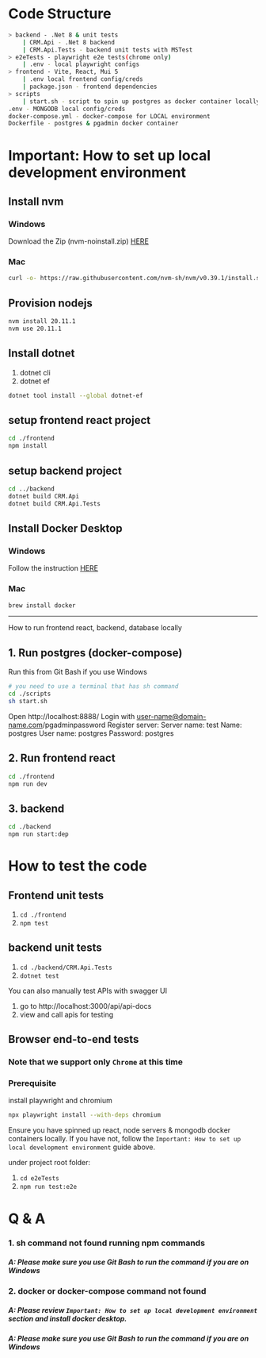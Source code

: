 
# Code Structure

```bash
> backend - .Net 8 & unit tests
    | CRM.Api - .Net 8 backend
    | CRM.Api.Tests - backend unit tests with MSTest
> e2eTests - playwright e2e tests(chrome only)
    | .env - local playwright configs
> frontend - Vite, React, Mui 5
    | .env local frontend config/creds
    | package.json - frontend dependencies
> scripts
    | start.sh - script to spin up postgres as docker container locally
.env - MONGODB local config/creds
docker-compose.yml - docker-compose for LOCAL environment
Dockerfile - postgres & pgadmin docker container
```

# Important: How to set up local development environment

## Install nvm

### Windows

Download the Zip (nvm-noinstall.zip)
[HERE](https://github.com/coreybutler/nvm-windows/releases)

### Mac

```bash
curl -o- https://raw.githubusercontent.com/nvm-sh/nvm/v0.39.1/install.sh | bash
```

## Provision nodejs

```bash
nvm install 20.11.1
nvm use 20.11.1
```

## Install dotnet
1. dotnet cli
2. dotnet ef
```bash
dotnet tool install --global dotnet-ef
```

## setup frontend react project

```bash
cd ./frontend
npm install
```

## setup backend project

```bash
cd ../backend
dotnet build CRM.Api
dotnet build CRM.Api.Tests
```

## Install Docker Desktop

### Windows

Follow the instruction [HERE](https://docs.docker.com/desktop/install/windows-install/#:~:text=Download%20the%20installer%20using%20the,Program%20Files%5CDocker%5CDocker%20)

### Mac

```bash
brew install docker
```

---

How to run frontend react, backend, database locally

## 1. Run postgres (docker-compose)

Run this from Git Bash if you use Windows

```bash
# you need to use a terminal that has sh command
cd ./scripts
sh start.sh
```

Open http://localhost:8888/ Login with user-name@domain-name.com/pgadminpassword
Register server:
Server name: test
Name: postgres
User name: postgres
Password: postgres

## 2. Run frontend react

```bash
cd ./frontend
npm run dev
```

## 3. backend

```bash
cd ./backend
npm run start:dep
```

# How to test the code

## Frontend unit tests

1. `cd ./frontend`
2. `npm test`

## backend unit tests

1. `cd ./backend/CRM.Api.Tests`
2. `dotnet test`

You can also manually test APIs with swagger UI

1. go to http://localhost:3000/api/api-docs
2. view and call apis for testing

## Browser end-to-end tests

### Note that we support only `Chrome` at this time

### Prerequisite

install playwright and chromium

```bash
npx playwright install --with-deps chromium
```

Ensure you have spinned up react, node servers & mongodb docker containers locally. If you have not, follow the `Important: How to set up local development environment` guide above.

under project root folder:

1. `cd e2eTests`
2. `npm run test:e2e`

# Q & A

### 1. sh command not found running npm commands

##### A: Please make sure you use Git Bash to run the command if you are on Windows

### 2. docker or docker-compose command not found

##### A: Please review `Important: How to set up local development environment` section and install docker desktop.

##### A: Please make sure you use Git Bash to run the command if you are on Windows